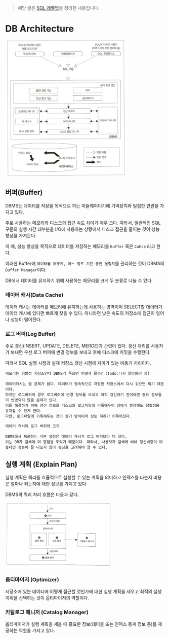 > 해당 글은 [SQL 레벨업](https://www.aladin.co.kr/shop/wproduct.aspx?ItemId=75566292#8968482519_CommentReview)을 정리한 내용입니다.

# DB Architecture

![img](../assets/db-architecture.png)

## 버퍼(Buffer)

DBMS는 데이터를 저장을 목적으로 하는 미들웨어이기에 기억장치와 밀접한 연관을 가지고 있다.

주로 사용하는 메모리와 디스크의 접근 속도 차이가 매우 크다. 따라서, 일반적인 SQL 구문의 실행 시간 대부분을 I/O에 사용하는 상황에서 디스크 접근을 줄이는 것이 성능 향상을 가져온다.

이 때, 성능 향상을 목적으로  데이터를 저장하는 메모리를 `Buffer` 혹은 `Cahce` 라고 한다.

이러한 Buffer에 `데이터를 어떻게, 어느 정도 기간 동안 올릴지`를 관리하는 것이 DBMS의 `Buffer Manager`이다.

DB에서 데이터를 유지하기 위해 사용하는 메모리를 크게 두 분류로 나눌 수 있다.

### 데이터 캐시(Data Cache)

데이터 캐시는 데이터를 메모리에 유지하는데 사용하는 영역이며 SELECT할 데이터가 데이터 캐시에 있다면 빠르게 찾을 수 있다. 아니라면 낮은 속도의 저장소에 접근이 일어나 성능이 떨어진다.

### 로그 버퍼(Log Buffer)

주로 갱신(INSERT, UPDATE, DELETE, MERGE)과 관련이 있다. 갱신 처리를 사용자가 보내면 우선 로그 버퍼에 변경 정보를 보내고 후에 디스크에 커밋을 수행한다.

따라서 SQL 실행 시점과 실제 저장소 갱신 시점에 차이가 있는 비동기 처리이다.

```
메모리는 휘발성 저장소인데 DBMS가 죽으면 어떻게 될까? (Todo:다시 알아봐야 함)

데이터캐시는 별 문제가 없다. 데이터가 영속적으로 저장된 저장소에서 다시 읽으면 되기 때문이다.
하지만 로그버퍼의 경우 로그버퍼에 변경 정보를 보내고 아직 갱신하기 전이라면 중요 정보들이 반영되지 않을 문제가 있다.
이를 해결하기 위해 갱신 정보를 디스크의 로그파일에 기록해두어 장애가 발생해도 정합성을 유지할 수 있게 한다.
다만, 로그파일에 기록해두는 것이 동기 방식이라 성능 저하가 이루어진다.

```

```
데이터 캐시와 로그 버퍼의 크기

DBMS에서 제공하는 기본 설정은 데이터 캐시가 로그 버퍼보다 더 크다.
이는 DB가 검색에 더 중점을 두었기 때문이다. 따라서, 사용자가 검색에 비해 갱신비중이 더 높다면 성능이 잘 나오지 않아 튜닝을 고려해야 할 수 있다.
```

## 실행 계획 (Explain Plan)

실행 계획은 쿼리를 효율적으로 실행할 수 있는 계획을 의미하고 인덱스를 타는지 비용은 얼마나 되는지에 대한 정보를 가지고 있다.

DBMS의 쿼리 처리 흐름은 다음과 같다.

<img src="../assets/db-queryprocessflow.png" alt="img" style="zoom: 33%;" />

### 옵티마이저 (Optimizer)

저장소에 있는 데이터에 어떻게 접근할 것인가에 대한 실행 계획을 세우고 최적의 실행 계획을 선택하는 것이 옵티마이저의 역할이다.

### 카탈로그 매니저 (Catalog Manager)

옵티마이저가 실행 계획을 세울 때 중요한 정보(테이블 또는 인덱스 통계 정보 등)를 제공하는 역할을 가지고 있다.